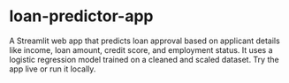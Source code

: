 # loan-predictor-app
A Streamlit web app that predicts loan approval based on applicant details like income, loan amount, credit score, and employment status. It uses a logistic regression model trained on a cleaned and scaled dataset. Try the app live or run it locally.
